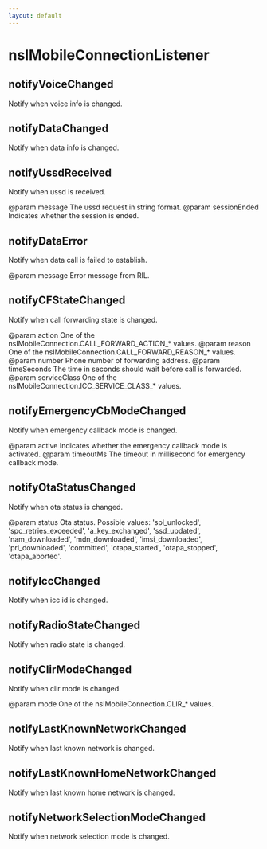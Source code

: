 ```yaml
---
layout: default
---
```


# nsIMobileConnectionListener #

## notifyVoiceChanged ##

Notify when voice info is changed.


## notifyDataChanged ##

Notify when data info is changed.


## notifyUssdReceived ##

Notify when ussd is received.

@param message
       The ussd request in string format.
@param sessionEnded
       Indicates whether the session is ended.


## notifyDataError ##

Notify when data call is failed to establish.

@param message
       Error message from RIL.


## notifyCFStateChanged ##

Notify when call forwarding state is changed.

@param action
       One of the nsIMobileConnection.CALL_FORWARD_ACTION_* values.
@param reason
       One of the nsIMobileConnection.CALL_FORWARD_REASON_* values.
@param number
       Phone number of forwarding address.
@param timeSeconds
       The time in seconds should wait before call is forwarded.
@param serviceClass
       One of the nsIMobileConnection.ICC_SERVICE_CLASS_* values.


## notifyEmergencyCbModeChanged ##

Notify when emergency callback mode is changed.

@param active
       Indicates whether the emergency callback mode is activated.
@param timeoutMs
       The timeout in millisecond for emergency callback mode.


## notifyOtaStatusChanged ##

Notify when ota status is changed.

@param status
       Ota status. Possible values: 'spl_unlocked', 'spc_retries_exceeded',
       'a_key_exchanged', 'ssd_updated', 'nam_downloaded', 'mdn_downloaded',
       'imsi_downloaded', 'prl_downloaded', 'committed', 'otapa_started',
       'otapa_stopped', 'otapa_aborted'.


## notifyIccChanged ##

Notify when icc id is changed.


## notifyRadioStateChanged ##

Notify when radio state is changed.


## notifyClirModeChanged ##

Notify when clir mode is changed.

@param mode
       One of the nsIMobileConnection.CLIR_* values.


## notifyLastKnownNetworkChanged ##

Notify when last known network is changed.


## notifyLastKnownHomeNetworkChanged ##

Notify when last known home network is changed.


## notifyNetworkSelectionModeChanged ##

Notify when network selection mode is changed.

